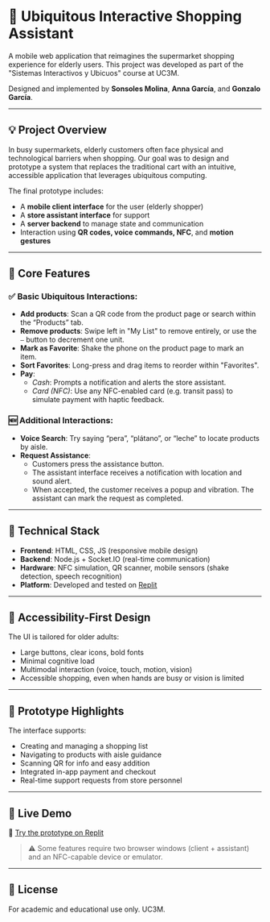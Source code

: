 # 🛒 Ubiquitous Interactive Shopping Assistant

A mobile web application that reimagines the supermarket shopping experience for elderly users. This project was developed as part of the "Sistemas Interactivos y Ubicuos" course at UC3M.

Designed and implemented by **Sonsoles Molina**, **Anna García**, and **Gonzalo García**.

---

## 💡 Project Overview

In busy supermarkets, elderly customers often face physical and technological barriers when shopping. Our goal was to design and prototype a system that replaces the traditional cart with an intuitive, accessible application that leverages ubiquitous computing.

The final prototype includes:
- A **mobile client interface** for the user (elderly shopper)
- A **store assistant interface** for support
- A **server backend** to manage state and communication
- Interaction using **QR codes, voice commands, NFC**, and **motion gestures**

---

## 🚀 Core Features

### ✅ Basic Ubiquitous Interactions:
- **Add products**: Scan a QR code from the product page or search within the “Products” tab.
- **Remove products**: Swipe left in "My List" to remove entirely, or use the `–` button to decrement one unit.
- **Mark as Favorite**: Shake the phone on the product page to mark an item.
- **Sort Favorites**: Long-press and drag items to reorder within "Favorites".
- **Pay**:
  - *Cash*: Prompts a notification and alerts the store assistant.
  - *Card (NFC)*: Use any NFC-enabled card (e.g. transit pass) to simulate payment with haptic feedback.

### 🆕 Additional Interactions:
- **Voice Search**: Try saying “pera”, “plátano”, or “leche” to locate products by aisle.
- **Request Assistance**:
  - Customers press the assistance button.
  - The assistant interface receives a notification with location and sound alert.
  - When accepted, the customer receives a popup and vibration. The assistant can mark the request as completed.

---

## 🧪 Technical Stack

- **Frontend**: HTML, CSS, JS (responsive mobile design)
- **Backend**: Node.js + Socket.IO (real-time communication)
- **Hardware**: NFC simulation, QR scanner, mobile sensors (shake detection, speech recognition)
- **Platform**: Developed and tested on [Replit](https://replit.com/@GONZALOGARCIA6/Compra2)

---

## 🧓 Accessibility-First Design

The UI is tailored for older adults:
- Large buttons, clear icons, bold fonts
- Minimal cognitive load
- Multimodal interaction (voice, touch, motion, vision)
- Accessible shopping, even when hands are busy or vision is limited

---

## 📸 Prototype Highlights

The interface supports:
- Creating and managing a shopping list
- Navigating to products with aisle guidance
- Scanning QR for info and easy addition
- Integrated in-app payment and checkout
- Real-time support requests from store personnel

---

## 🔗 Live Demo

🧪 [Try the prototype on Replit](https://replit.com/@GONZALOGARCIA6/Compra2)

> ⚠️ Some features require two browser windows (client + assistant) and an NFC-capable device or emulator.

---

## 📄 License

For academic and educational use only. UC3M.

